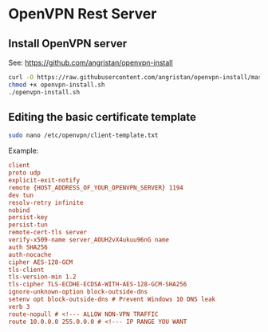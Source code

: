 # OpenVPN Rest Server

## Install OpenVPN server

See: https://github.com/angristan/openvpn-install

```bash
curl -O https://raw.githubusercontent.com/angristan/openvpn-install/master/openvpn-install.sh
chmod +x openvpn-install.sh
./openvpn-install.sh
```

## Editing the basic certificate template

```bash
sudo nano /etc/openvpn/client-template.txt
```

Example:

```ini
client
proto udp
explicit-exit-notify
remote {HOST_ADDRESS_OF_YOUR_OPENVPN_SERVER} 1194
dev tun
resolv-retry infinite
nobind
persist-key
persist-tun
remote-cert-tls server
verify-x509-name server_AOUH2vX4ukuu96nG name
auth SHA256
auth-nocache
cipher AES-128-GCM
tls-client
tls-version-min 1.2
tls-cipher TLS-ECDHE-ECDSA-WITH-AES-128-GCM-SHA256
ignore-unknown-option block-outside-dns
setenv opt block-outside-dns # Prevent Windows 10 DNS leak
verb 3
route-nopull # <!--- ALLOW NON-VPN TRAFFIC 
route 10.0.0.0 255.0.0.0 # <!--- IP RANGE YOU WANT
```
